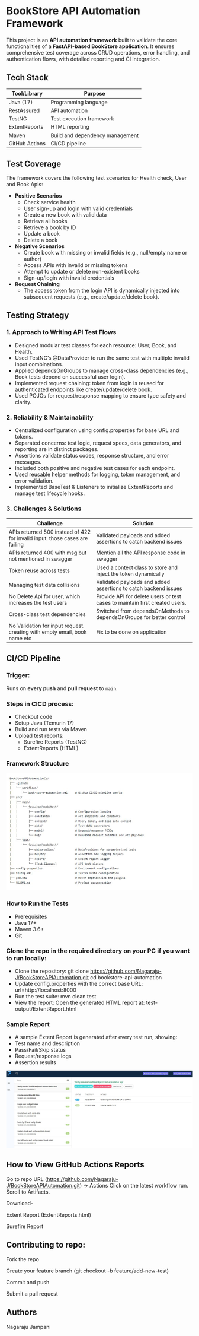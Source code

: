 # BookStore API Automation Framework

This project is an **API automation framework** built to validate the core functionalities of a **FastAPI-based BookStore application**. It ensures comprehensive test coverage across CRUD operations, error handling, and authentication flows, with detailed reporting and CI integration.

## Tech Stack

| Tool/Library      | Purpose                                |
|-------------------|----------------------------------------|
| Java (17)         | Programming language                   |
| RestAssured       | API automation                         |
| TestNG            | Test execution framework               |
| ExtentReports     | HTML reporting                         |
| Maven             | Build and dependency management        |
| GitHub Actions    | CI/CD pipeline                         |

## Test Coverage

The framework covers the following test scenarios for Health check, User and Book Apis:
- **Positive Scenarios**
  - Check service health
  - User sign-up and login with valid credentials
  - Create a new book with valid data
  - Retrieve all books
  - Retrieve a book by ID
  - Update a book
  - Delete a book
- **Negative Scenarios**
  - Create book with missing or invalid fields (e.g., null/empty name or author)
  - Access APIs with invalid or missing tokens
  - Attempt to update or delete non-existent books
  - Sign-up/login with invalid credentials
- **Request Chaining**
  - The access token from the login API is dynamically injected into subsequent requests (e.g., create/update/delete book).

## Testing Strategy

### 1. **Approach to Writing API Test Flows**
- Designed modular test classes for each resource: User, Book, and Health.
- Used TestNG’s @DataProvider to run the same test with multiple invalid input combinations.
- Applied dependsOnGroups to manage cross-class dependencies (e.g., Book tests depend on successful user login).
- Implemented request chaining: token from login is reused for authenticated endpoints like create/update/delete book.
- Used POJOs for request/response mapping to ensure type safety and clarity.

### 2. **Reliability & Maintainability**
- Centralized configuration using config.properties for base URL and tokens.
- Separated concerns: test logic, request specs, data generators, and reporting are in distinct packages.
- Assertions validate status codes, response structure, and error messages.
- Included both positive and negative test cases for each endpoint.
- Used reusable helper methods for logging, token management, and error validation.
- Implemented BaseTest & Listeners to initialize ExtentReports and manage test lifecycle hooks.

### 3. **Challenges & Solutions**
| Challenge                                                                   | Solution                                                                    |
|-----------------------------------------------------------------------------|-----------------------------------------------------------------------------|
| APIs returned 500 instead of 422 for invalid input. those cases are failing | Validated payloads and added assertions to catch backend issues             |
| APIs returned 400 with msg but not mentioned in swagger                     | Mention all the API response code in swagger                                |
| Token reuse across tests                                                    | Used a context class to store and inject the token dynamically              |
| Managing test data collisions                                               | Validated payloads and added assertions to catch backend issues             |
| No Delete Api for user, which increases the test users                      | Provide API for delete users or test cases to maintain first created users. |
| Cross-class test dependencies                                               | Switched from dependsOnMethods to dependsOnGroups for better control        |
| No Validation for input request. creating with empty email, book name etc   | Fix to be done on application                                               |

## CI/CD Pipeline

### Trigger:  
Runs on **every push** and **pull request** to `main`.

### Steps in CICD process:
- Checkout code
- Setup Java (Temurin 17)
- Build and run tests via Maven
- Upload test reports:
  - Surefire Reports (TestNG)
  - ExtentReports (HTML)

### Framework Structure
![Sample Extent Report](screenshots/FrameworkStructure.JPG)

### How to Run the Tests
- Prerequisites
- Java 17+
- Maven 3.6+
- Git

### Clone the repo in the required directory on your PC if you want to run locally:
- Clone the repository:
  git clone https://github.com/Nagaraju-J/BookStoreAPIAutomation.git
  cd bookstore-api-automation
- Update config.properties with the correct base URL:
  url=http://localhost:8000
- Run the test suite:
  mvn clean test
- View the report: Open the generated HTML report at:
  test-output/ExtentReport.html
  
### Sample Report

- A sample Extent Report is generated after every test run, showing:
- Test name and description
- Pass/Fail/Skip status
- Request/response logs
- Assertion results

![Sample Extent Report](screenshots/SampleReport.JPG)


## How to View GitHub Actions Reports
Go to repo URL (https://github.com/Nagaraju-J/BookStoreAPIAutomation.git) → Actions
Click on the latest workflow run.
Scroll to Artifacts.

Download-

Extent Report (ExtentReports.html)

Surefire Report

## Contributing to repo:
Fork the repo

Create your feature branch (git checkout -b feature/add-new-test)

Commit and push

Submit a pull request


## Authors
Nagaraju Jampani
